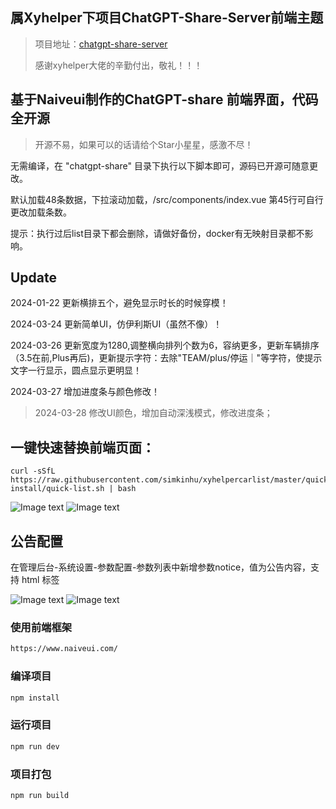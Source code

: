 ## 属Xyhelper下项目ChatGPT-Share-Server前端主题 
> 项目地址：[chatgpt-share-server](https://github.com/xyhelper/chatgpt-share-server)
> 
> 感谢xyhelper大佬的辛勤付出，敬礼！！！







## 基于Naiveui制作的ChatGPT-share 前端界面，代码全开源

> 开源不易，如果可以的话请给个Star小星星，感激不尽！

无需编译，在 "chatgpt-share" 目录下执行以下脚本即可，源码已开源可随意更改。

默认加载48条数据，下拉滚动加载，/src/components/index.vue 第45行可自行更改加载条数。

提示：执行过后list目录下都会删除，请做好备份，docker有无映射目录都不影响。

## Update
2024-01-22 更新横排五个，避免显示时长的时候穿模！

2024-03-24 更新简单UI，仿伊利斯UI（虽然不像）！

2024-03-26 更新宽度为1280,调整横向排列个数为6，容纳更多，更新车辆排序（3.5在前,Plus再后)，更新提示字符：去除"TEAM/plus/停运｜"等字符，使提示文字一行显示，圆点显示更明显！

2024-03-27 增加进度条与颜色修改！

> 2024-03-28 修改UI颜色，增加自动深浅模式，修改进度条；

## 一键快速替换前端页面：
```shell
curl -sSfL https://raw.githubusercontent.com/simkinhu/xyhelpercarlist/master/quick-install/quick-list.sh | bash
```

![Image text](https://github.com/simkinhu/xyhelpercarlist/blob/master/quick-install/home1.jpg?raw=true)
![Image text](https://github.com/simkinhu/xyhelpercarlist/blob/master/quick-install/home2.jpg?raw=true)


## 公告配置
在管理后台-系统设置-参数配置-参数列表中新增参数notice，值为公告内容，支持 html 标签

![Image text](https://chatgpt-share-server.xyhelper.cn/assets/notice1-U7IuKWIa.png)
![Image text](https://chatgpt-share-server.xyhelper.cn/assets/notice2-umTyfMe7.png)

### 使用前端框架
```html
https://www.naiveui.com/
```
### 编译项目
```sh
npm install
```

### 运行项目

```sh
npm run dev
```

### 项目打包

```sh
npm run build
```
